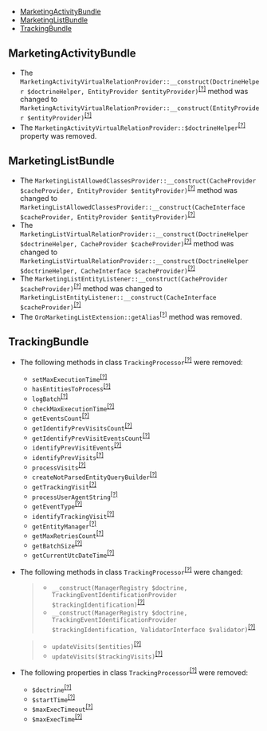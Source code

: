 - [MarketingActivityBundle](#marketingactivitybundle)
- [MarketingListBundle](#marketinglistbundle)
- [TrackingBundle](#trackingbundle)

MarketingActivityBundle
-----------------------
* The `MarketingActivityVirtualRelationProvider::__construct(DoctrineHelper $doctrineHelper, EntityProvider $entityProvider)`<sup>[[?]](https://github.com/oroinc/OroCRMMarketingBundle/tree/5.0.0/src/Oro/Bundle/MarketingActivityBundle/Provider/MarketingActivityVirtualRelationProvider.php#L33 "Oro\Bundle\MarketingActivityBundle\Provider\MarketingActivityVirtualRelationProvider")</sup> method was changed to `MarketingActivityVirtualRelationProvider::__construct(EntityProvider $entityProvider)`<sup>[[?]](https://github.com/oroinc/OroCRMMarketingBundle/tree/5.1.0-alpha/src/Oro/Bundle/MarketingActivityBundle/Provider/MarketingActivityVirtualRelationProvider.php#L20 "Oro\Bundle\MarketingActivityBundle\Provider\MarketingActivityVirtualRelationProvider")</sup>
* The `MarketingActivityVirtualRelationProvider::$doctrineHelper`<sup>[[?]](https://github.com/oroinc/OroCRMMarketingBundle/tree/5.0.0/src/Oro/Bundle/MarketingActivityBundle/Provider/MarketingActivityVirtualRelationProvider.php#L21 "Oro\Bundle\MarketingActivityBundle\Provider\MarketingActivityVirtualRelationProvider::$doctrineHelper")</sup> property was removed.

MarketingListBundle
-------------------
* The `MarketingListAllowedClassesProvider::__construct(CacheProvider $cacheProvider, EntityProvider $entityProvider)`<sup>[[?]](https://github.com/oroinc/OroCRMMarketingBundle/tree/5.0.0/src/Oro/Bundle/MarketingListBundle/Provider/MarketingListAllowedClassesProvider.php#L26 "Oro\Bundle\MarketingListBundle\Provider\MarketingListAllowedClassesProvider")</sup> method was changed to `MarketingListAllowedClassesProvider::__construct(CacheInterface $cacheProvider, EntityProvider $entityProvider)`<sup>[[?]](https://github.com/oroinc/OroCRMMarketingBundle/tree/5.1.0-alpha/src/Oro/Bundle/MarketingListBundle/Provider/MarketingListAllowedClassesProvider.php#L19 "Oro\Bundle\MarketingListBundle\Provider\MarketingListAllowedClassesProvider")</sup>
* The `MarketingListVirtualRelationProvider::__construct(DoctrineHelper $doctrineHelper, CacheProvider $cacheProvider)`<sup>[[?]](https://github.com/oroinc/OroCRMMarketingBundle/tree/5.0.0/src/Oro/Bundle/MarketingListBundle/Provider/MarketingListVirtualRelationProvider.php#L30 "Oro\Bundle\MarketingListBundle\Provider\MarketingListVirtualRelationProvider")</sup> method was changed to `MarketingListVirtualRelationProvider::__construct(DoctrineHelper $doctrineHelper, CacheInterface $cacheProvider)`<sup>[[?]](https://github.com/oroinc/OroCRMMarketingBundle/tree/5.1.0-alpha/src/Oro/Bundle/MarketingListBundle/Provider/MarketingListVirtualRelationProvider.php#L23 "Oro\Bundle\MarketingListBundle\Provider\MarketingListVirtualRelationProvider")</sup>
* The `MarketingListEntityListener::__construct(CacheProvider $cacheProvider)`<sup>[[?]](https://github.com/oroinc/OroCRMMarketingBundle/tree/5.0.0/src/Oro/Bundle/MarketingListBundle/EventListener/MarketingListEntityListener.php#L19 "Oro\Bundle\MarketingListBundle\EventListener\MarketingListEntityListener")</sup> method was changed to `MarketingListEntityListener::__construct(CacheInterface $cacheProvider)`<sup>[[?]](https://github.com/oroinc/OroCRMMarketingBundle/tree/5.1.0-alpha/src/Oro/Bundle/MarketingListBundle/EventListener/MarketingListEntityListener.php#L16 "Oro\Bundle\MarketingListBundle\EventListener\MarketingListEntityListener")</sup>
* The `OroMarketingListExtension::getAlias`<sup>[[?]](https://github.com/oroinc/OroCRMMarketingBundle/tree/5.0.0/src/Oro/Bundle/MarketingListBundle/DependencyInjection/OroMarketingListExtension.php#L34 "Oro\Bundle\MarketingListBundle\DependencyInjection\OroMarketingListExtension::getAlias")</sup> method was removed.

TrackingBundle
--------------
* The following methods in class `TrackingProcessor`<sup>[[?]](https://github.com/oroinc/OroCRMMarketingBundle/tree/5.0.0/src/Oro/Bundle/TrackingBundle/Processor/TrackingProcessor.php#L85 "Oro\Bundle\TrackingBundle\Processor\TrackingProcessor")</sup> were removed:
   - `setMaxExecutionTime`<sup>[[?]](https://github.com/oroinc/OroCRMMarketingBundle/tree/5.0.0/src/Oro/Bundle/TrackingBundle/Processor/TrackingProcessor.php#L85 "Oro\Bundle\TrackingBundle\Processor\TrackingProcessor::setMaxExecutionTime")</sup>
   - `hasEntitiesToProcess`<sup>[[?]](https://github.com/oroinc/OroCRMMarketingBundle/tree/5.0.0/src/Oro/Bundle/TrackingBundle/Processor/TrackingProcessor.php#L96 "Oro\Bundle\TrackingBundle\Processor\TrackingProcessor::hasEntitiesToProcess")</sup>
   - `logBatch`<sup>[[?]](https://github.com/oroinc/OroCRMMarketingBundle/tree/5.0.0/src/Oro/Bundle/TrackingBundle/Processor/TrackingProcessor.php#L181 "Oro\Bundle\TrackingBundle\Processor\TrackingProcessor::logBatch")</sup>
   - `checkMaxExecutionTime`<sup>[[?]](https://github.com/oroinc/OroCRMMarketingBundle/tree/5.0.0/src/Oro/Bundle/TrackingBundle/Processor/TrackingProcessor.php#L198 "Oro\Bundle\TrackingBundle\Processor\TrackingProcessor::checkMaxExecutionTime")</sup>
   - `getEventsCount`<sup>[[?]](https://github.com/oroinc/OroCRMMarketingBundle/tree/5.0.0/src/Oro/Bundle/TrackingBundle/Processor/TrackingProcessor.php#L217 "Oro\Bundle\TrackingBundle\Processor\TrackingProcessor::getEventsCount")</sup>
   - `getIdentifyPrevVisitsCount`<sup>[[?]](https://github.com/oroinc/OroCRMMarketingBundle/tree/5.0.0/src/Oro/Bundle/TrackingBundle/Processor/TrackingProcessor.php#L230 "Oro\Bundle\TrackingBundle\Processor\TrackingProcessor::getIdentifyPrevVisitsCount")</sup>
   - `getIdentifyPrevVisitEventsCount`<sup>[[?]](https://github.com/oroinc/OroCRMMarketingBundle/tree/5.0.0/src/Oro/Bundle/TrackingBundle/Processor/TrackingProcessor.php#L253 "Oro\Bundle\TrackingBundle\Processor\TrackingProcessor::getIdentifyPrevVisitEventsCount")</sup>
   - `identifyPrevVisitEvents`<sup>[[?]](https://github.com/oroinc/OroCRMMarketingBundle/tree/5.0.0/src/Oro/Bundle/TrackingBundle/Processor/TrackingProcessor.php#L274 "Oro\Bundle\TrackingBundle\Processor\TrackingProcessor::identifyPrevVisitEvents")</sup>
   - `identifyPrevVisits`<sup>[[?]](https://github.com/oroinc/OroCRMMarketingBundle/tree/5.0.0/src/Oro/Bundle/TrackingBundle/Processor/TrackingProcessor.php#L316 "Oro\Bundle\TrackingBundle\Processor\TrackingProcessor::identifyPrevVisits")</sup>
   - `processVisits`<sup>[[?]](https://github.com/oroinc/OroCRMMarketingBundle/tree/5.0.0/src/Oro/Bundle/TrackingBundle/Processor/TrackingProcessor.php#L454 "Oro\Bundle\TrackingBundle\Processor\TrackingProcessor::processVisits")</sup>
   - `createNotParsedEntityQueryBuilder`<sup>[[?]](https://github.com/oroinc/OroCRMMarketingBundle/tree/5.0.0/src/Oro/Bundle/TrackingBundle/Processor/TrackingProcessor.php#L474 "Oro\Bundle\TrackingBundle\Processor\TrackingProcessor::createNotParsedEntityQueryBuilder")</sup>
   - `getTrackingVisit`<sup>[[?]](https://github.com/oroinc/OroCRMMarketingBundle/tree/5.0.0/src/Oro/Bundle/TrackingBundle/Processor/TrackingProcessor.php#L544 "Oro\Bundle\TrackingBundle\Processor\TrackingProcessor::getTrackingVisit")</sup>
   - `processUserAgentString`<sup>[[?]](https://github.com/oroinc/OroCRMMarketingBundle/tree/5.0.0/src/Oro/Bundle/TrackingBundle/Processor/TrackingProcessor.php#L605 "Oro\Bundle\TrackingBundle\Processor\TrackingProcessor::processUserAgentString")</sup>
   - `getEventType`<sup>[[?]](https://github.com/oroinc/OroCRMMarketingBundle/tree/5.0.0/src/Oro/Bundle/TrackingBundle/Processor/TrackingProcessor.php#L632 "Oro\Bundle\TrackingBundle\Processor\TrackingProcessor::getEventType")</sup>
   - `identifyTrackingVisit`<sup>[[?]](https://github.com/oroinc/OroCRMMarketingBundle/tree/5.0.0/src/Oro/Bundle/TrackingBundle/Processor/TrackingProcessor.php#L666 "Oro\Bundle\TrackingBundle\Processor\TrackingProcessor::identifyTrackingVisit")</sup>
   - `getEntityManager`<sup>[[?]](https://github.com/oroinc/OroCRMMarketingBundle/tree/5.0.0/src/Oro/Bundle/TrackingBundle/Processor/TrackingProcessor.php#L694 "Oro\Bundle\TrackingBundle\Processor\TrackingProcessor::getEntityManager")</sup>
   - `getMaxRetriesCount`<sup>[[?]](https://github.com/oroinc/OroCRMMarketingBundle/tree/5.0.0/src/Oro/Bundle/TrackingBundle/Processor/TrackingProcessor.php#L711 "Oro\Bundle\TrackingBundle\Processor\TrackingProcessor::getMaxRetriesCount")</sup>
   - `getBatchSize`<sup>[[?]](https://github.com/oroinc/OroCRMMarketingBundle/tree/5.0.0/src/Oro/Bundle/TrackingBundle/Processor/TrackingProcessor.php#L721 "Oro\Bundle\TrackingBundle\Processor\TrackingProcessor::getBatchSize")</sup>
   - `getCurrentUtcDateTime`<sup>[[?]](https://github.com/oroinc/OroCRMMarketingBundle/tree/5.0.0/src/Oro/Bundle/TrackingBundle/Processor/TrackingProcessor.php#L731 "Oro\Bundle\TrackingBundle\Processor\TrackingProcessor::getCurrentUtcDateTime")</sup>
* The following methods in class `TrackingProcessor`<sup>[[?]](https://github.com/oroinc/OroCRMMarketingBundle/tree/5.1.0-alpha/src/Oro/Bundle/TrackingBundle/Processor/TrackingProcessor.php#L35 "Oro\Bundle\TrackingBundle\Processor\TrackingProcessor")</sup> were changed:
  > - `__construct(ManagerRegistry $doctrine, TrackingEventIdentificationProvider $trackingIdentification)`<sup>[[?]](https://github.com/oroinc/OroCRMMarketingBundle/tree/5.0.0/src/Oro/Bundle/TrackingBundle/Processor/TrackingProcessor.php#L70 "Oro\Bundle\TrackingBundle\Processor\TrackingProcessor")</sup>
  > - `__construct(ManagerRegistry $doctrine, TrackingEventIdentificationProvider $trackingIdentification, ValidatorInterface $validator)`<sup>[[?]](https://github.com/oroinc/OroCRMMarketingBundle/tree/5.1.0-alpha/src/Oro/Bundle/TrackingBundle/Processor/TrackingProcessor.php#L35 "Oro\Bundle\TrackingBundle\Processor\TrackingProcessor")</sup>

  > - `updateVisits($entities)`<sup>[[?]](https://github.com/oroinc/OroCRMMarketingBundle/tree/5.0.0/src/Oro/Bundle/TrackingBundle/Processor/TrackingProcessor.php#L370 "Oro\Bundle\TrackingBundle\Processor\TrackingProcessor")</sup>
  > - `updateVisits($trackingVisits)`<sup>[[?]](https://github.com/oroinc/OroCRMMarketingBundle/tree/5.1.0-alpha/src/Oro/Bundle/TrackingBundle/Processor/TrackingProcessor.php#L105 "Oro\Bundle\TrackingBundle\Processor\TrackingProcessor")</sup>

* The following properties in class `TrackingProcessor`<sup>[[?]](https://github.com/oroinc/OroCRMMarketingBundle/tree/5.0.0/src/Oro/Bundle/TrackingBundle/Processor/TrackingProcessor.php#L41 "Oro\Bundle\TrackingBundle\Processor\TrackingProcessor")</sup> were removed:
   - `$doctrine`<sup>[[?]](https://github.com/oroinc/OroCRMMarketingBundle/tree/5.0.0/src/Oro/Bundle/TrackingBundle/Processor/TrackingProcessor.php#L41 "Oro\Bundle\TrackingBundle\Processor\TrackingProcessor::$doctrine")</sup>
   - `$startTime`<sup>[[?]](https://github.com/oroinc/OroCRMMarketingBundle/tree/5.0.0/src/Oro/Bundle/TrackingBundle/Processor/TrackingProcessor.php#L62 "Oro\Bundle\TrackingBundle\Processor\TrackingProcessor::$startTime")</sup>
   - `$maxExecTimeout`<sup>[[?]](https://github.com/oroinc/OroCRMMarketingBundle/tree/5.0.0/src/Oro/Bundle/TrackingBundle/Processor/TrackingProcessor.php#L65 "Oro\Bundle\TrackingBundle\Processor\TrackingProcessor::$maxExecTimeout")</sup>
   - `$maxExecTime`<sup>[[?]](https://github.com/oroinc/OroCRMMarketingBundle/tree/5.0.0/src/Oro/Bundle/TrackingBundle/Processor/TrackingProcessor.php#L68 "Oro\Bundle\TrackingBundle\Processor\TrackingProcessor::$maxExecTime")</sup>

